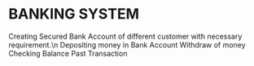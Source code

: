 # BANKING SYSTEM
Creating Secured Bank Account of different customer with necessary requirement.\n
Depositing money in Bank Account
Withdraw of money
Checking Balance
Past Transaction
